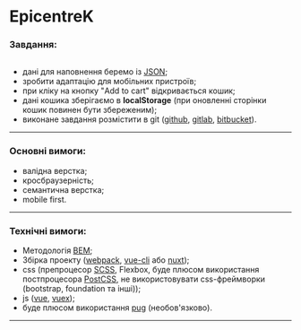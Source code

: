 # EpicentreK

### Завдання:
```Зверстати html-cторінку по [PSD-макету](https://drive.google.com/uc?authuser=0&id=1Dohak88MdkD_NJ8mMD3cmqj3fAvC_VDH&export=download) або в [zeplin](https://zpl.io/VDEX93l);
```
 - дані для наповнення беремо із [JSON](https://drive.google.com/file/d/1HCpjoIwo_EvLjslyCmifTh_tOXwEKbaC/view?usp=sharing;);
 - зробити адаптацію для мобільних пристроїв;
 - при кліку на кнопку "Add to cart" відкривається кошик;
 - дані кошика зберігаємо в **localStorage** (при оновленні сторінки кошик повинен бути збереженим);
 - виконане завдання розмістити в git ([github](https://github.com/), [gitlab](https://gitlab.com/), [bitbucket](https://bitbucket.org/)).
---
### Основні вимоги:
 - валідна верстка;
 - кросбраузерність;
 - семантична верстка;
 - mobile first.
---
### Технічні вимоги:
 - Методологія [BEM](https://en.bem.info/methodology/);
 - Збірка проекту ([webpack](https://webpack.js.org/), [vue-cli](https://cli.vuejs.org/) або [nuxt](https://ru.nuxtjs.org/guides/get-started/installation));
 - css (препроцесор [SCSS](https://sass-lang.com/), Flexbox, буде плюсом використання постпроцесора [PostCSS](https://postcss.org/), не використовувати css-фреймворки (bootstrap, foundation та інші));
 - js ([vue](https://vuejs.org/), [vuex](https://vuex.vuejs.org/ru/guide/));
 - буде плюсом використання [pug](https://pugjs.org/) (необов'язково).

---
